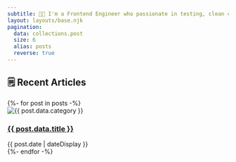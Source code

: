 ```yaml
---
subtitle: 👨‍💻 I'm a Frontend Engineer who passionate in testing, clean code and automation. 
layout: layouts/base.njk
pagination:
  data: collections.post
  size: 6
  alias: posts
  reverse: true
---
```


<section class="section">
  <h2 class="section__title">🗒 Recent Articles</h2>
  {%- for post in posts -%}
  <article class="article">
    <img class="article__image" src="/images/{{ post.data.category }}.png" alt="{{ post.data.category }}">
    <div class="article__content">
      <h3 class="article__title">    
        <a class="article__link" href="{{ post.url }}">{{ post.data.title }}</a>
      </h3>
      <div class="article__meta">
        <time datetime="{{ post.date }}">{{ post.date | dateDisplay }}</time>
      </div>
    </div>
  </article>
  {%- endfor -%}
</section>

